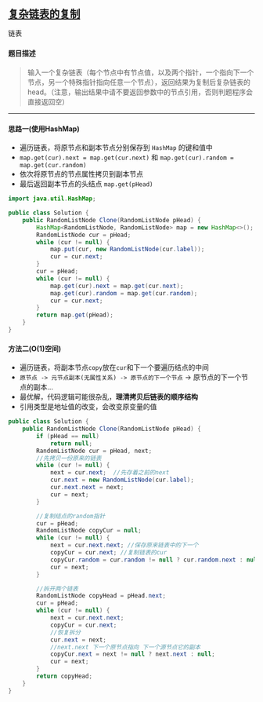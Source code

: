 ## [复杂链表的复制](https://www.nowcoder.com/practice/f836b2c43afc4b35ad6adc41ec941dba)

<code style="color: var(--vscode-textPreformat-foreground); font-family: Menlo, Monaco, Consolas, &quot;Droid Sans Mono&quot;, &quot;Courier New&quot;, monospace, &quot;Droid Sans Fallback&quot;; font-size: 14px; line-height: 19px;">链表</code>

#### 题目描述
> 输入一个复杂链表（每个节点中有节点值，以及两个指针，一个指向下一个节点，另一个特殊指针指向任意一个节点），返回结果为复制后复杂链表的head。（注意，输出结果中请不要返回参数中的节点引用，否则判题程序会直接返回空）

---
#### 思路一(使用HashMap)
* 遍历链表，将原节点和副本节点分别保存到 `HashMap` 的键和值中
* `map.get(cur).next = map.get(cur.next)` 和 `map.get(cur).random = map.get(cur.random)`
* 依次将原节点的节点属性拷贝到副本节点
* 最后返回副本节点的头结点 `map.get(pHead)`
```java
import java.util.HashMap;

public class Solution {
    public RandomListNode Clone(RandomListNode pHead) {
        HashMap<RandomListNode, RandomListNode> map = new HashMap<>();
        RandomListNode cur = pHead;
        while (cur != null) {
            map.put(cur, new RandomListNode(cur.label));
            cur = cur.next;
        }
        cur = pHead;
        while (cur != null) {
            map.get(cur).next = map.get(cur.next);
            map.get(cur).random = map.get(cur.random);
            cur = cur.next;
        }
        return map.get(pHead);
    }
}
```

#### 方法二(O(1)空间)
* 遍历链表，将副本节点`copy`放在`cur`和下一个要遍历结点的中间
* `原节点 -> 元节点副本(无属性关系) -> 原节点的下一个节点` -> 原节点的下一个节点的副本...
* 最优解，代码逻辑可能很杂乱，**理清拷贝后链表的顺序结构**
* 引用类型是地址值的改变，会改变原变量的值
```java
public class Solution {
    public RandomListNode Clone(RandomListNode pHead) {
        if (pHead == null)
            return null;
        RandomListNode cur = pHead, next;
        //先拷贝一份原来的链表
        while (cur != null) {
            next = cur.next;  //先存着之前的next
            cur.next = new RandomListNode(cur.label);
            cur.next.next = next;
            cur = next;
        }

        //复制结点的random指针
        cur = pHead;
        RandomListNode copyCur = null;
        while (cur != null) {
            next = cur.next.next; //保存原来链表中的下一个
            copyCur = cur.next; //复制链表的cur
            copyCur.random = cur.random != null ? cur.random.next : null;
            cur = next;
        }

        //拆开两个链表
        RandomListNode copyHead = pHead.next;
        cur = pHead;
        while (cur != null) {
            next = cur.next.next;
            copyCur = cur.next;
            //恢复拆分
            cur.next = next;
            //next.next 下一个原节点指向 下一个源节点它的副本
            copyCur.next = next != null ? next.next : null;
            cur = next;
        }
        return copyHead;
    }
}
```
